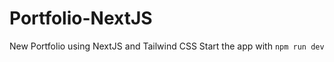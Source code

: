 # Portfolio-NextJS
New Portfolio using NextJS and Tailwind CSS
Start the app with 
```npm run dev```
